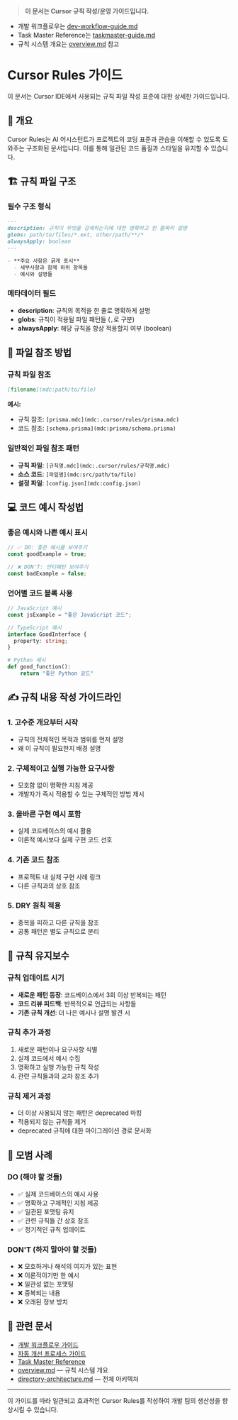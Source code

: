> **이 문서는 Cursor 규칙 작성/운영 가이드입니다.**
- 개발 워크플로우는 [dev-workflow-guide.md](./dev-workflow-guide.md)
- Task Master Reference는 [taskmaster-guide.md](./taskmaster-guide.md)
- 규칙 시스템 개요는 [overview.md](../rules/overview.md) 참고

# Cursor Rules 가이드

이 문서는 Cursor IDE에서 사용되는 규칙 파일 작성 표준에 대한 상세한 가이드입니다.

## 📖 개요

Cursor Rules는 AI 어시스턴트가 프로젝트의 코딩 표준과 관습을 이해할 수 있도록 도와주는 구조화된 문서입니다. 이를 통해 일관된 코드 품질과 스타일을 유지할 수 있습니다.

## 🏗️ 규칙 파일 구조

### 필수 구조 형식

```markdown
---
description: 규칙이 무엇을 강제하는지에 대한 명확하고 한 줄짜리 설명
globs: path/to/files/*.ext, other/path/**/*
alwaysApply: boolean
---

- **주요 사항은 굵게 표시**
  - 세부사항과 함께 하위 항목들
  - 예시와 설명들
```

### 메타데이터 필드

- **description**: 규칙의 목적을 한 줄로 명확하게 설명
- **globs**: 규칙이 적용될 파일 패턴들 (`,`로 구분)
- **alwaysApply**: 해당 규칙을 항상 적용할지 여부 (boolean)

## 📁 파일 참조 방법

### 규칙 파일 참조
```markdown
[filename](mdc:path/to/file)
```

**예시:**
- 규칙 참조: `[prisma.mdc](mdc:.cursor/rules/prisma.mdc)`
- 코드 참조: `[schema.prisma](mdc:prisma/schema.prisma)`

### 일반적인 파일 참조 패턴
- **규칙 파일**: `[규칙명.mdc](mdc:.cursor/rules/규칙명.mdc)`
- **소스 코드**: `[파일명](mdc:src/path/to/file)`
- **설정 파일**: `[config.json](mdc:config.json)`

## 💻 코드 예시 작성법

### 좋은 예시와 나쁜 예시 표시

```typescript
// ✅ DO: 좋은 예시를 보여주기
const goodExample = true;

// ❌ DON'T: 안티패턴 보여주기
const badExample = false;
```

### 언어별 코드 블록 사용

```javascript
// JavaScript 예시
const jsExample = "좋은 JavaScript 코드";
```

```typescript
// TypeScript 예시
interface GoodInterface {
  property: string;
}
```

```python
# Python 예시
def good_function():
    return "좋은 Python 코드"
```

## ✍️ 규칙 내용 작성 가이드라인

### 1. 고수준 개요부터 시작
- 규칙의 전체적인 목적과 범위를 먼저 설명
- 왜 이 규칙이 필요한지 배경 설명

### 2. 구체적이고 실행 가능한 요구사항
- 모호함 없이 명확한 지침 제공
- 개발자가 즉시 적용할 수 있는 구체적인 방법 제시

### 3. 올바른 구현 예시 포함
- 실제 코드베이스의 예시 활용
- 이론적 예시보다 실제 구현 코드 선호

### 4. 기존 코드 참조
- 프로젝트 내 실제 구현 사례 링크
- 다른 규칙과의 상호 참조

### 5. DRY 원칙 적용
- 중복을 피하고 다른 규칙을 참조
- 공통 패턴은 별도 규칙으로 분리

## 🔧 규칙 유지보수

### 규칙 업데이트 시기
- **새로운 패턴 등장**: 코드베이스에서 3회 이상 반복되는 패턴
- **코드 리뷰 피드백**: 반복적으로 언급되는 사항들
- **기존 규칙 개선**: 더 나은 예시나 설명 발견 시

### 규칙 추가 과정
1. 새로운 패턴이나 요구사항 식별
2. 실제 코드에서 예시 수집
3. 명확하고 실행 가능한 규칙 작성
4. 관련 규칙들과의 교차 참조 추가

### 규칙 제거 과정
- 더 이상 사용되지 않는 패턴은 deprecated 마킹
- 적용되지 않는 규칙들 제거
- deprecated 규칙에 대한 마이그레이션 경로 문서화

## 🎯 모범 사례

### DO (해야 할 것들)
- ✅ 실제 코드베이스의 예시 사용
- ✅ 명확하고 구체적인 지침 제공
- ✅ 일관된 포맷팅 유지
- ✅ 관련 규칙들 간 상호 참조
- ✅ 정기적인 규칙 업데이트

### DON'T (하지 말아야 할 것들)
- ❌ 모호하거나 해석의 여지가 있는 표현
- ❌ 이론적이기만 한 예시
- ❌ 일관성 없는 포맷팅
- ❌ 중복되는 내용
- ❌ 오래된 정보 방치

## 🔗 관련 문서

- [개발 워크플로우 가이드](./dev-workflow-guide.md)
- [자동 개선 프로세스 가이드](./self-improvement-guide.md)
- [Task Master Reference](./taskmaster-guide.md)
- [overview.md](../rules/overview.md) — 규칙 시스템 개요
- [directory-architecture.md](../architecture/directory-architecture.md) — 전체 아키텍처

---

이 가이드를 따라 일관되고 효과적인 Cursor Rules를 작성하여 개발 팀의 생산성을 향상시킬 수 있습니다.